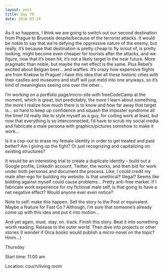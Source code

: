 ```yaml
---
layout: post
title: Day 79
date: 2016-03-24
---
```


As it so happens, I think we are going to switch out our second destination from Prague to Brussels despite/because of the terrorist attacks. It would be noble to say that we’re defying the oppressive nature of the enemy, but really, it’s because that destination is pretty cheap to fly in/out of, is pretty looking, might become even cheaper for tourists after the attacks, and we figure, now that it’s been hit, it’s not a likely target in the near future. More pragmatic than noble, but maybe the net effect is the same. Plus Rebel’s excited about Belgian beer… and waffles. It’s crazy how expensive flights are from Krakow to Prague! I have this idea that all these historic cities with their castles and museums and stuff will just meld into one anyways, so it’s kind of meaningless seeing one over the other… 

I’m working on a portfolio page/micro-site with freeCodeCamp at the moment, which is great, but predictably, the more I learn about something, the more I realize how much there is to know and how far away that target is… so hard to keep up confidence and squash the imposter syndrome all the time! I’d really like to style myself as a guy, for coding work at least, but now that everything is so interconnected, I’d have to scrub my social media and fabricate a male persona with graphics/pictures somehow to make it work… 

Is it a cop-out to erase my female identity in order to get treated and paid better? Am I giving up the fight? Or just recognizing and capitalizing on existing structures? 

It would be an interesting trial to create a duplicate identity - build out a Google profile, LinkedIn account, Twitter, the works, and then bid for work under both personas and document the process. Like, I could credit my male alter-ego for building my website. Is that unethical? Illegal? Seems like bidding against myself could cause problems… Pretty anti-free market. If I fabricate work experience for my fictional male self, is that going to have a net negative effect? Would anyone ever even notice? 

Note to self: make this happen. Sell the story to the Post or equivalent. Maybe a feature for Fast Co.? Although, I’m sure that someone’s already come up with this idea and put it into motion… 

And yet again, must. stay. on. track. Finish this story. Beat it into something worth reading. Release to the outer world. Then dive into projects or other stories (I wonder if Orca books would publish a micro-novel on the topic? Hmm…) 


Thursday

Start time: 11:00 am

Location: couch/living room
